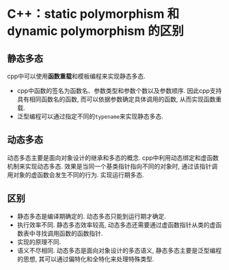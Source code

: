 # C++：static polymorphism 和 dynamic polymorphism 的区别

## 静态多态

cpp中可以使用**函数重载**和模板编程来实现静态多态.
- cpp中函数的签名为函数名、参数类型和参数个数以及参数顺序. 因此cpp支持具有相同函数名的函数, 而可以依据参数确定具体调用的函数, 从而实现函数重载.
- 泛型编程可以通过指定不同的`typename`来实现静态多态.

## 动态多态

动态多态主要是面向对象设计的继承和多态的概念. cpp中利用动态绑定和虚函数机制来实现动态多态. 效果是当同一个基类指针指向不同的对象时, 通过该指针调用对象的虚函数会发生不同的行为. 实现运行期多态.

## 区别

- 静态多态是编译期确定的. 动态多态只能到运行期才确定.
- 执行效率不同. 静态多态效率较高, 动态多态还需要通过虚函数指针从类的虚函数表中寻找调用函数的函数指针.
- 实现的原理不同.
- 语义不尽相同. 动态多态是面向对象设计的多态语义, 静态多态主要是泛型编程的思想, 其可以通过偏特化和全特化来处理特殊类型.
